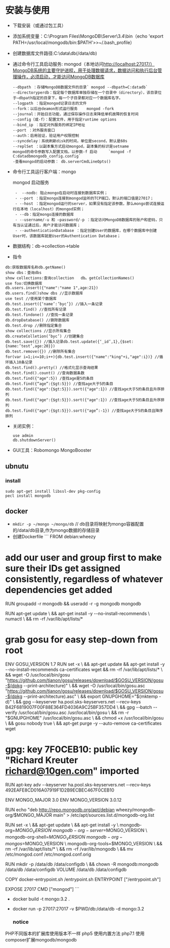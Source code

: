 # 安装与使用

- 下载安装（或通过包工具）
- 添加系统变量：C:\Program Files\MongoDB\Server\3.4\bin（echo 'export PATH=/usr/local/mongodb/bin:$PATH'>>~/.bash_profile）
- 创建数据库文件路径:C:\data\db(/data/db)
- 通过命令行工具启动服务: mongod（本地访问<http://localhost:27017/）MongoDB系统的主要守护进程，用于处理数据请求，数据访问和执行后台管理操作，必须启动，才能访问MongoDB数据库>

  ```
  --dbpath ：存储MongoDB数据文件的目录` mongod --dbpath=C:datadb`
  --directoryperdb：指定每个数据库单独存储在一个目录中（directory），该目录位于–dbpath指定的目录下，每一个子目录都对应一个数据库名字。
  --logpath ：指定mongod记录日志的文件
  --fork：以后台deamon形式运行服务    mongod -fork
  --journal：开始日志功能，通过保存操作日志来降低单机故障的恢复时间
  --config（或-f）：配置文件，用于指定runtime options
  --bind_ip ：指定对外服务的绑定IP地址
  --port ：对外服务窗口
  --auth：启用验证，验证用户权限控制
  --syncdelay：系统刷新disk的时间，单位是second，默认是60s
  --replSet ：以副本集方式启动mongod，副本集的标识是setname
  mongod的命令参数写入配置文档，以参数-f 启动     `mongod -f C:datadbmongodb_config.config`
  -查看mongod的启动参数： db.serverCmdLineOpts()
  ```

- 命令行工具运行客户端：mongo

  mongod 启动服务

  ```
   -  --nodb: 阻止mongo在启动时连接到数据库实例；
   - --port ：指定mongo连接到mongod监听的TCP端口，默认的端口值是27017；
   - --host ：指定mongod运行的server，如果没有指定该参数，那么mongo尝试连接运行在本地（localhost）的mongod实例；
   - --db：指定mongo连接的数据库
   - --username/-u 和 –password/-p ：指定访问MongoDB数据库的账户和密码，只有当认证通过后，用户才能访问数据库；
   - --authenticationDatabase ：指定创建User的数据库，在哪个数据库中创建User时，该数据库就是User的Authentication Database；
  ```

- 数据结构：db->collection->table

- 指令

```
db:获取数据库名称db.getName()
show dbs：查询dbs
show collections:查询collection   db。getCollectionNames()
use foo:切换数据库
db.users.insert({"name":"name 1",age:21})
db.users.find()show dbs //显示数据库
use test //使用某个数据库
db.test.insert({‘name’:’byc’}) //插入一条记录
db.test.find() //查找所有记录
db.test.findone() //查找一条记录
db.dropDatabase() //删除数据库
db.test.drop //删除指定集合
show collections //显示所有集合
db.createColletion(‘byc’) //创建集合
db.test.save({}) //插入记录db.test.update({‘_id’,1},{$set:{name:’test’,age:20}})
db.test.remove({}) //删除所有集合
for(var i=1;i<=10;i++){db.test.insert({"name":"king"+i,"age":i})} //循环插入10条记录
db.test.find().pretty() //格式化显示查询结果
db.test.find().count() //查询数据条数
db.test.find({"age":5}) /查找age是5的条目
db.test.find({“age”:{$gt:5}}) //查找age大于5的条目
db.test.find({"age":{$gt:5}}).sort({"age":1}) //查找age大于5的条目且升序排列
db.test.find({"age":{$gt:5}}).sort({"age":1}) //查找age大于5的条目且升序排列
db.test.find({"age":{$gt:5}}).sort({"age”:-1}) //查找age大于5的条目且降序排列
```

- 关闭实例：

  ```
  use admin
  db.shutdownServer()
  ```

- GUI工具：Robomongo MongoBooster

## ubnutu

### install

```
sudo apt-get install libssl-dev pkg-config
pecl install mongodb
```

## docker

- `mkdir -p ~/mongo ~/mongo/db` // db目录将映射为mongo容器配置的/data/db目录,作为mongo数据的存储目录
- 创建Dockerfile ``` FROM debian:wheezy

# add our user and group first to make sure their IDs get assigned consistently, regardless of whatever dependencies get added

RUN groupadd -r mongodb && useradd -r -g mongodb mongodb

RUN apt-get update \ && apt-get install -y --no-install-recommends \ numactl \ && rm -rf /var/lib/apt/lists/*

# grab gosu for easy step-down from root

ENV GOSU_VERSION 1.7 RUN set -x \ && apt-get update && apt-get install -y --no-install-recommends ca-certificates wget && rm -rf /var/lib/apt/lists/* \ && wget -O /usr/local/bin/gosu "<https://github.com/tianon/gosu/releases/download/$GOSU_VERSION/gosu-$(dpkg> --print-architecture)" \ && wget -O /usr/local/bin/gosu.asc "<https://github.com/tianon/gosu/releases/download/$GOSU_VERSION/gosu-$(dpkg> --print-architecture).asc" \ && export GNUPGHOME="$(mktemp -d)" \ && gpg --keyserver ha.pool.sks-keyservers.net --recv-keys B42F6819007F00F88E364FD4036A9C25BF357DD4 \ && gpg --batch --verify /usr/local/bin/gosu.asc /usr/local/bin/gosu \ && rm -r "$GNUPGHOME" /usr/local/bin/gosu.asc \ && chmod +x /usr/local/bin/gosu \ && gosu nobody true \ && apt-get purge -y --auto-remove ca-certificates wget

# gpg: key 7F0CEB10: public key "Richard Kreuter [richard@10gen.com](mailto:richard@10gen.com)" imported

RUN apt-key adv --keyserver ha.pool.sks-keyservers.net --recv-keys 492EAFE8CD016A07919F1D2B9ECBEC467F0CEB10

ENV MONGO_MAJOR 3.0 ENV MONGO_VERSION 3.0.12

RUN echo "deb <http://repo.mongodb.org/apt/debian> wheezy/mongodb-org/$MONGO_MAJOR main" > /etc/apt/sources.list.d/mongodb-org.list

RUN set -x \ && apt-get update \ && apt-get install -y \ mongodb-org=$MONGO_VERSION \ mongodb-org-server=$MONGO_VERSION \ mongodb-org-shell=$MONGO_VERSION \ mongodb-org-mongos=$MONGO_VERSION \ mongodb-org-tools=$MONGO_VERSION \ && rm -rf /var/lib/apt/lists/* \ && rm -rf /var/lib/mongodb \ && mv /etc/mongod.conf /etc/mongod.conf.orig

RUN mkdir -p /data/db /data/configdb \ && chown -R mongodb:mongodb /data/db /data/configdb VOLUME /data/db /data/configdb

COPY docker-entrypoint.sh /entrypoint.sh ENTRYPOINT ["/entrypoint.sh"]

EXPOSE 27017 CMD ["mongod"] ```

- docker build -t mongo:3.2 .
- docker run -p 27017:27017 -v $PWD/db:/data/db -d mongo:3.2

  ### notice

PHP不同版本的扩展库使用版本不一样 php5 使用内置方法 php7.1 使用composer扩展mongodb/mongodb
